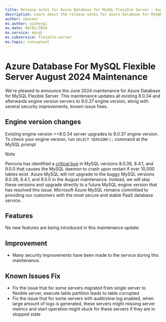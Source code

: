 ```yaml
---
title: Release notes for Azure Database for MySQL Flexible Server - August 2024
description: Learn about the release notes for Azure Database for MySQL Flexible Server August 2024.
author: xboxeer
ms.author: yuzheng1
ms.date: 08/01/2024
ms.service: mysql
ms.subservice: flexible-server
ms.topic: conceptual
---
```


# Azure Database For MySQL Flexible Server August 2024 Maintenance
We're pleased to announce the June 2024 maintenance for Azure Database for MySQL Flexible Server. This maintenance updates all existing 8.0.34 and afterwards engine version servers to 8.0.37 engine version, along with several security improvements, known issue fixes. 

## Engine version changes
Existing engine version >=8.0.34 server upgrades to 8.0.37 engine version.
To check your engine version, run `SELECT VERSION();` command at the MySQL prompt

> [!NOTE]
> Percona has identified a [critical bug](https://www.percona.com/blog/do-not-upgrade-to-any-version-of-mysql-after-8-0-37/?utm_campaign=2024-blog-q3&utm_content=300046226&utm_medium=social&utm_source=linkedin&hss_channel=lcp-421929) in MySQL versions 8.0.38, 8.4.1, and 9.0.0 that causes the MySQL daemon to crash upon restart if over 10,000 tables exist. Azure MySQL will not upgrade to the buggy MySQL versions 8.0.38, 8.4.1, and 9.0.0 in the August maintenance. Instead, we will skip these versions and upgrade directly to a future MySQL engine version that has resolved this issue. Microsoft Azure MySQL remains committed to providing our customers with the most secure and stable PaaS database service.

## Features
No new features are being introduced in this maintenance update.

## Improvement
- Many security improvements have been made to the service during this maintenance.
    
## Known Issues Fix
- Fix the issue that for some servers migrated from single server to flexible server, execute table partition leads to table corrupted
- Fix the issue that for some servers with audit/slow log enabled, when large amount of logs is generated, these servers might missing server metrics and start operation might stuck for these servers if they are in stopped state
